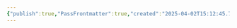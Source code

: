 ```yaml
---
{"publish":true,"PassFrontmatter":true,"created":"2025-04-02T15:12:45.741+03:00","updated":"2025-04-02T15:12:46.047+03:00"}
---
```


